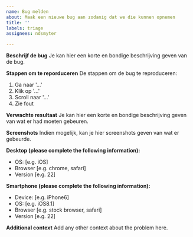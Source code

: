 ```yaml
---
name: Bug melden
about: Maak een nieuwe bug aan zodanig dat we die kunnen opnemen
title: ''
labels: triage
assignees: ndsmyter

---
```


**Beschrijf de bug**
Je kan hier een korte en bondige beschrijving geven van de bug.

**Stappen om te reporduceren**
De stappen om de bug te reproduceren:
1. Ga naar '...'
2. Klik op '...'
3. Scroll naar '...'
4. Zie fout

**Verwachte resultaat**
Je kan hier een korte en bondige beschrijving geven van wat er had moeten gebeuren.

**Screenshots**
Indien mogelijk, kan je hier screenshots geven van wat er gebeurde.

**Desktop (please complete the following information):**
 - OS: [e.g. iOS]
 - Browser [e.g. chrome, safari]
 - Version [e.g. 22]

**Smartphone (please complete the following information):**
 - Device: [e.g. iPhone6]
 - OS: [e.g. iOS8.1]
 - Browser [e.g. stock browser, safari]
 - Version [e.g. 22]

**Additional context**
Add any other context about the problem here.
